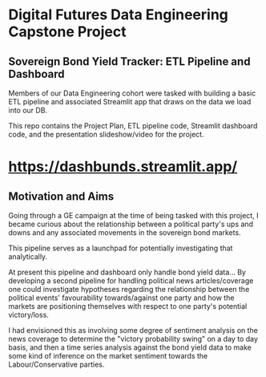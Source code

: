 # Digital Futures Data Engineering Capstone Project
## Sovereign Bond Yield Tracker: ETL Pipeline and Dashboard

Members of our Data Engineering cohort were tasked with building a basic ETL pipeline and associated Streamlit app that draws on the data we load into our DB.

This repo contains the Project Plan, ETL pipeline code, Streamlit dashboard code, and the presentation slideshow/video for the project.

# https://dashbunds.streamlit.app/

## Motivation and Aims

Going through a GE campaign at the time of being tasked with this project, I became curious about the relationship between a political party's ups and downs and any associated movements in the sovereign bond markets.

This pipeline serves as a launchpad for potentially investigating that analytically.

At present this pipeline and dashboard only handle bond yield data... 
By developing a second pipeline for handling political news articles/coverage one could investigate hypotheses regarding the relationship between the political events' favourability towards/against one party and how the markets are positioning themselves with respect to one party's potential victory/loss.

I had envisioned this as involving some degree of sentiment analysis on the news coverage to determine the "victory probability swing" on a day to day basis, and then a time series analysis against the bond yield data to make some kind of inference on the market sentiment towards the Labour/Conservative parties.
